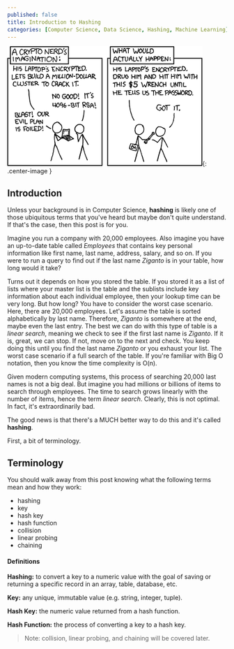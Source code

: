 ```yaml
---
published: false
title: Introduction to Hashing
categories: [Computer Science, Data Science, Hashing, Machine Learning]
---
```


![image](/assets/images/hashing.png?raw=true){: .center-image }

## Introduction
Unless your background is in Computer Science, **hashing** is likely one of those ubiquitous terms that you've heard but maybe don't quite understand. If that's the case, then this post is for you.

Imagine you run a company with 20,000 employees. Also imagine you have an up-to-date table called *Employees* that contains key personal information like first name, last name, address, salary, and so on. If you were to run a query to find out if the last name *Ziganto* is in your table, how long would it take? 

Turns out it depends on how you stored the table. If you stored it as a list of lists where your master list is the table and the sublists include key information about each individual employee, then your lookup time can be very long. But how long? You have to consider the worst case scenario. Here, there are 20,000 employees. Let's assume the table is sorted alphabetically by last name. Therefore, *Ziganto* is somewhere at the end, maybe even the last entry. The best we can do with this type of table is a *linear search*, meaning we check to see if the first last name is *Ziganto*. If it is, great, we can stop. If not, move on to the next and check. You keep doing this until you find the last name *Ziganto* or you exhaust your list. The worst case scenario if a full search of the table. If you're familiar with Big O notation, then you know the time complexity is O(n). 

Given modern computing systems, this process of searching 20,000 last names is not a big deal. But imagine you had millions or billions of items to search through employees. The time to search grows linearly with the number of items, hence the term *linear search*. Clearly, this is not optimal. In fact, it's extraordinarily bad. 

The good news is that there's a MUCH better way to do this and it's called **hashing**.

First, a bit of terminology.

## Terminology
You should walk away from this post knowing what the following terms mean and how they work:
* hashing
* key
* hash key 
* hash function 
* collision 
* linear probing 
* chaining

#### Definitions
**Hashing:** to convert a key to a numeric value with the goal of saving or returning a specific record in an array, table, database, etc.

**Key:** any unique, immutable value (e.g. string, integer, tuple).

**Hash Key:** the numeric value returned from a hash function.

**Hash Function:** the process of converting a key to a hash key.

> Note: collision, linear probing, and chaining will be covered later.
